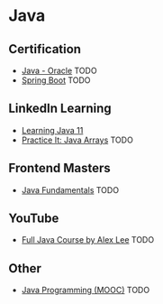 # Java

## Certification

- [Java - Oracle](https://education.oracle.com/learning-explorer) TODO
- [Spring Boot](https://spring.academy/courses/building-a-rest-api-with-spring-boot/) TODO

## LinkedIn Learning

- [Learning Java 11](https://www.linkedin.com/learning/learning-java-11)
- [Practice It: Java Arrays](https://www.linkedin.com/learning/practice-it-java-arrays) TODO

## Frontend Masters

- [Java Fundamentals](https://frontendmasters.com/courses/java/) TODO

## YouTube

- [Full Java Course by Alex Lee](https://www.youtube.com/playlist?list=PL59LTecnGM1NRUyune3SxzZlYpZezK-oQ) TODO

## Other

- [Java Programming (MOOC)](https://java-programming.mooc.fi/) TODO
